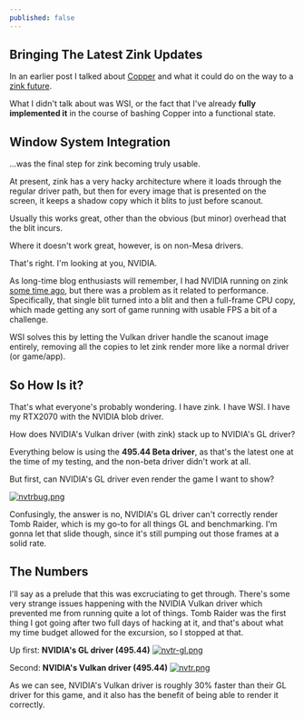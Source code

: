 ```yaml
---
published: false
---
```

## Bringing The Latest Zink Updates

In an earlier post I talked about [Copper]({{site.url}}/pipe-magic) and what it could do on the way to a [zink future]({{site.url}}/the-future-is-nowish/).

What I didn't talk about was WSI, or the fact that I've already **fully implemented it** in the course of bashing Copper into a functional state.

## Window System Integration
...was the final step for zink becoming truly usable.

At present, zink has a very hacky architecture where it loads through the regular driver path, but then for every image that is presented on the screen, it keeps a shadow copy which it blits to just before scanout.

Usually this works great, other than the obvious (but minor) overhead that the blit incurs.

Where it doesn't work great, however, is on non-Mesa drivers.

That's right. I'm looking at you, NVIDIA.

As long-time blog enthusiasts will remember, I had NVIDIA running on zink [some time ago]({{site.url}}/nv), but there was a problem as it related to performance. Specifically, that single blit turned into a blit and then a full-frame CPU copy, which made getting any sort of game running with usable FPS a bit of a challenge.

WSI solves this by letting the Vulkan driver handle the scanout image entirely, removing all the copies to let zink render more like a normal driver (or game/app).

## So How Is it?
That's what everyone's probably wondering. I have zink. I have WSI. I have my RTX2070 with the NVIDIA blob driver.

How does NVIDIA's Vulkan driver (with zink) stack up to NVIDIA's GL driver?

Everything below is using the **495.44 Beta driver**, as that's the latest one at the time of my testing, and the non-beta driver didn't work at all.

But first, can NVIDIA's GL driver even render the game I want to show?

[![nvtrbug.png]({{site.url}}/assets/nvtrbug.png)]({{site.url}}/assets/nvtrbug.png)

Confusingly, the answer is no, NVIDIA's GL driver can't correctly render Tomb Raider, which is my go-to for all things GL and benchmarking. I'm gonna let that slide though, since it's still pumping out those frames at a solid rate.

## The Numbers
I'll say as a prelude that this was excruciating to get through. There's some very strange issues happening with the NVIDIA Vulkan driver which prevented me from running quite a lot of things. Tomb Raider was the first thing I got going after two full days of hacking at it, and that's about what my time budget allowed for the excursion, so I stopped at that.

Up first: **NVIDIA's GL driver (495.44)**
[![nvtr-gl.png]({{site.url}}/assets/nvtr-gl.png)]({{site.url}}/assets/nvtr-gl.png)

Second: **NVIDIA's Vulkan driver (495.44)**
[![nvtr.png]({{site.url}}/assets/nvtr.png)]({{site.url}}/assets/nvtr.png)

As we can see, NVIDIA's Vulkan driver is roughly 30% faster than their GL driver for this game, and it also has the benefit of being able to render it correctly.